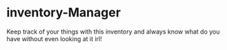# inventory-Manager
Keep track of your things with this inventory and always know what do you have without even looking at it irl!
